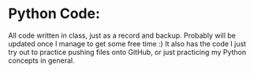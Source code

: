 # Python Code:
 All code written in class, just as a record and backup. Probably will be updated once I manage to get some free time :)
It also has the code I just try out to practice pushing files onto GitHub, or just practicing my Python concepts in general.
